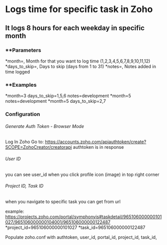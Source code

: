 # Logs time for specific task in Zoho

## It logs 8 hours for each weekday in specific month

### **Parameters

*month=, Month for that you want to log time (1,2,3,4,5,6,7,8,9,10,11,12)
*days_to_skip=, Days to skip (days from 1 to 31)
*notes=, Notes added in time logged

### **Examples
*month=3 days_to_skip=1,5,6 notes=development
*month=5 notes=development
*month=5 days_to_skip=2,7

### Configuration

###### Generate Auth Token - Browser Mode

Log In Zoho
Go to: https://accounts.zoho.com/apiauthtoken/create?SCOPE=ZohoCreator/creatorapi
authtoken is in response

###### User ID
you can see user_id when you click profile icon (image) in top right corner

###### Project ID, Task ID
when you navigate to specific task you can get
from url

example: https://projects.zoho.com/portal/symphonyis#taskdetail/965106000000101027/965106000000104001/965106000000122487
*project_id=965106000000101027
*task_id=965106000000122487


Populate zoho.conf with authtoken, user_id, portal_id, project_id, task_id,
